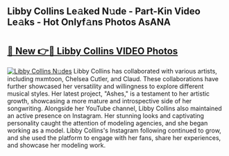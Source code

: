 ## Libby Collins Le𝚊ked N𝚞de - Part-Kin Video Le𝚊ks - Hot Onlyf𝚊ns Photos AsANA

# <h2><a href="http://ac20814.deff.icu/?id=Libby+Collins">🔗 New 👉🔴 Libby Collins VIDEO Photos</a></h2>

[![Libby Collins N𝚞des](https://i.imgur.com/rIISA9y.gif)](http://ac20814.deff.icu/?id=Libby+Collins)
Libby Collins has collaborated with various artists, including mxmtoon, Chelsea Cutler, and Claud. These collaborations have further showcased her versatility and willingness to explore different musical styles. Her latest project, "Ashes," is a testament to her artistic growth, showcasing a more mature and introspective side of her songwriting. Alongside her YouTube channel, Libby Collins also maintained an active presence on Instagram. Her stunning looks and captivating personality caught the attention of modeling agencies, and she began working as a model. Libby Collins's Instagram following continued to grow, and she used the platform to engage with her fans, share her experiences, and showcase her modeling work.
